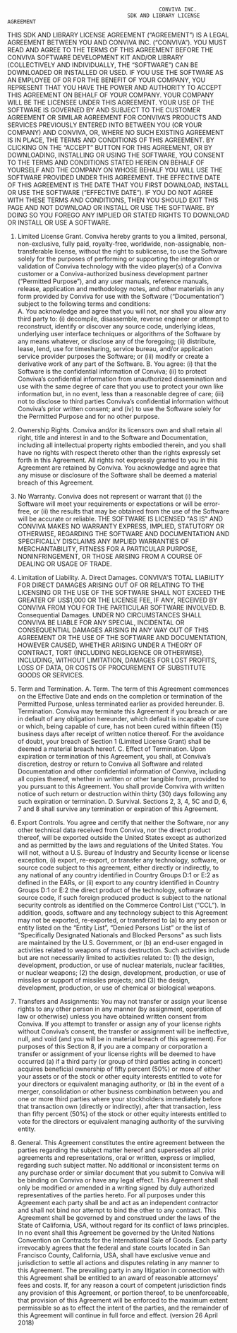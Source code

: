 
                                                    CONVIVA INC.
                                          SDK AND LIBRARY LICENSE AGREEMENT

THIS SDK AND LIBRARY LICENSE AGREEMENT (“AGREEMENT”) IS A LEGAL AGREEMENT BETWEEN YOU AND CONVIVA INC. (“CONVIVA”).  YOU MUST READ AND AGREE TO THE TERMS OF THIS AGREEMENT BEFORE THE CONVIVA SOFTWARE DEVELOPMENT KIT AND/OR LIBRARY (COLLECTIVELY AND INDIVIDUALLY, THE “SOFTWARE”) CAN BE DOWNLOADED OR INSTALLED OR USED. IF YOU USE THE SOFTWARE AS AN EMPLOYEE OF OR FOR THE BENEFIT OF YOUR COMPANY, YOU REPRESENT THAT YOU HAVE THE POWER AND AUTHORITY TO ACCEPT THIS AGREEMENT ON BEHALF OF YOUR COMPANY.  YOUR COMPANY WILL BE THE LICENSEE UNDER THIS AGREEMENT. YOUR USE OF THE SOFTWARE IS GOVERNED BY AND SUBJECT TO THE CUSTOMER AGREEMENT OR SIMILAR AGREEMENT FOR CONVIVA’S PRODUCTS AND SERVICES PREVIOUSLY ENTERED INTO BETWEEN YOU (OR YOUR COMPANY) AND CONVIVA, OR, WHERE NO SUCH EXISTING AGREEMENT IS IN PLACE, THE TERMS AND CONDITIONS OF THIS AGREEMENT. BY CLICKING ON THE “ACCEPT” BUTTON FOR THIS AGREEMENT, OR BY DOWNLOADING, INSTALLING OR USING THE SOFTWARE, YOU CONSENT TO THE TERMS AND CONDITIONS STATED HEREIN ON BEHALF OF YOURSELF AND THE COMPANY ON WHOSE BEHALF YOU WILL USE THE SOFTWARE PROVIDED UNDER THIS AGREEMENT.  THE EFFECTIVE DATE OF THIS AGREEMENT IS THE DATE THAT YOU FIRST DOWNLOAD, INSTALL OR USE THE SOFTWARE (“EFFECTIVE DATE”). IF YOU DO NOT AGREE WITH THESE TERMS AND CONDITIONS, THEN YOU SHOULD EXIT THIS PAGE AND NOT DOWNLOAD OR INSTALL OR USE THE SOFTWARE. BY DOING SO YOU FOREGO ANY IMPLIED OR STATED RIGHTS TO DOWNLOAD OR INSTALL OR USE A SOFTWARE.  
1.	Limited License Grant.  Conviva hereby grants to you a limited, personal, non-exclusive, fully paid, royalty-free, worldwide, non-assignable, non-transferable license, without the right to sublicense, to use the Software solely for the purposes of performing or supporting the integration or validation of Conviva technology with the video player(s) of a Conviva customer or a Conviva-authorized business development partner (“Permitted Purpose”), and any user manuals, reference manuals, release, application and methodology notes, and other materials in any form provided by Conviva for use with the Software (“Documentation”) subject to the following terms and conditions:  
A.	You acknowledge and agree that you will not, nor shall you allow any third party to: (i) decompile, disassemble, reverse engineer or attempt to reconstruct, identify or discover any source code, underlying ideas, underlying user interface techniques or algorithms of the Software by any means whatever, or disclose any of the foregoing; (ii) distribute, lease, lend, use for timesharing, service bureau, and/or application service provider purposes the Software; or (iii) modify or create a derivative work of any part of the Software.
B.	You agree: (i) that the Software is the confidential information of Conviva; (ii) to protect Conviva’s confidential information from unauthorized dissemination and use with the same degree of care that you use to protect your own like information but, in no event, less than a reasonable degree of care; (iii) not to disclose to third parties Conviva’s confidential information without Conviva’s prior written consent; and (iv) to use the Software solely for the Permitted Purpose and for no other purpose.
2.	Ownership Rights.  Conviva and/or its licensors own and shall retain all right, title and interest in and to the Software and Documentation, including all intellectual property rights embodied therein, and you shall have no rights with respect thereto other than the rights expressly set forth in this Agreement.  All rights not expressly granted to you in this Agreement are retained by Conviva.  You acknowledge and agree that any misuse or disclosure of the Software shall be deemed a material breach of this Agreement.  

3.	No Warranty.  Conviva does not represent or warrant that (i) the Software will meet your requirements or expectations or will be error-free, or (ii) the results that may be obtained from the use of the Software will be accurate or reliable. THE SOFTWARE IS LICENSED "AS IS" AND CONVIVA MAKES NO WARRANTY EXPRESS, IMPLIED, STATUTORY OR OTHERWISE, REGARDING THE SOFTWARE AND DOCUMENTATION AND SPECIFICALLY DISCLAIMS ANY IMPLIED WARRANTIES OF MERCHANTABILITY, FITNESS FOR A PARTICULAR PURPOSE, NONINFRINGEMENT, OR THOSE ARISING FROM A COURSE OF DEALING OR USAGE OF TRADE.

4.	Limitation of Liability.
A.	Direct Damages. CONVIVA'S TOTAL LIABILITY FOR DIRECT DAMAGES ARISING OUT OF OR RELATING TO THE LICENSING OR THE USE OF THE SOFTWARE SHALL NOT EXCEED THE GREATER OF US$1,000 OR THE LICENSE FEE, IF ANY, RECEIVED BY CONVIVA FROM YOU FOR THE PARTICULAR SOFTWARE INVOLVED.
B.	Consequential Damages. UNDER NO CIRCUMSTANCES SHALL CONVIVA BE LIABLE FOR ANY SPECIAL, INCIDENTAL OR CONSEQUENTIAL DAMAGES ARISING IN ANY WAY OUT OF THIS AGREEMENT OR THE USE OF THE SOFTWARE AND DOCUMENTATION, HOWEVER CAUSED, WHETHER ARISING UNDER A THEORY OF CONTRACT, TORT (INCLUDING NEGLIGENCE OR OTHERWISE), INCLUDING, WITHOUT LIMITATION, DAMAGES FOR LOST PROFITS, LOSS OF DATA, OR COSTS OF PROCUREMENT OF SUBSTITUTE GOODS OR SERVICES. 

5.	Term and Termination.
A.	Term.  The term of this Agreement commences on the Effective Date and ends on the completion or termination of the Permitted Purpose, unless terminated earlier as provided hereunder.
B.	Termination.  Conviva may terminate this Agreement if you breach or are in default of any obligation hereunder, which default is incapable of cure or which, being capable of cure, has not been cured within fifteen (15) business days after receipt of written notice thereof.  For the avoidance of doubt, your breach of Section 1 (Limited License Grant) shall be deemed a material breach hereof.
C.	Effect of Termination.  Upon expiration or termination of this Agreement, you shall, at Conviva’s discretion, destroy or return to Conviva all Software and related Documentation and other confidential information of Conviva, including all copies thereof, whether in written or other tangible form, provided to you pursuant to this Agreement.  You shall provide Conviva with written notice of such return or destruction within thirty (30) days following any such expiration or termination.
D.	Survival.  Sections 2, 3, 4, 5C and D, 6, 7 and 8 shall survive any termination or expiration of this Agreement.

6.	Export Controls.  You agree and certify that neither the Software, nor any other technical data received from Conviva, nor the direct product thereof, will be exported outside the United States except as authorized and as permitted by the laws and regulations of the United States.  You will not, without a U.S. Bureau of Industry and Security license or license exception, (i) export, re-export, or transfer any technology, software, or source code subject to this agreement, either directly or indirectly, to any national of any country identified in Country Groups D:1 or E:2 as defined in the EARs, or (ii) export to any country identified in Country Groups D:1 or E:2 the direct product of the technology, software or source code, if such foreign produced product is subject to the national security controls as identified on the Commerce Control List (“CCL”).  In addition, goods, software and any technology subject to this Agreement may not be exported, re-exported, or transferred to (a) to any person or entity listed on the “Entity List”, “Denied Persons List” or the list of “Specifically Designated Nationals and Blocked Persons" as such lists are maintained by the U.S. Government, or (b) an end-user engaged in activities related to weapons of mass destruction.  Such activities include but are not necessarily limited to activities related to: (1) the design, development, production, or use of nuclear materials, nuclear facilities, or nuclear weapons; (2) the design, development, production, or use of missiles or support of missiles projects; and (3) the design, development, production, or use of chemical or biological weapons.
7.	Transfers and Assignments: You may not transfer or assign your license rights to any other person in any manner (by assignment, operation of law or otherwise) unless you have obtained written consent from Conviva.  If you attempt to transfer or assign any of your license rights without Conviva’s consent, the transfer or assignment will be ineffective, null, and void (and you will be in material breach of this agreement).  For purposes of this Section 8, if you are a company or corporation a transfer or assignment of your license rights will be deemed to have occurred (a) if a third party (or group of third parties acting in concert) acquires beneficial ownership of fifty percent (50%) or more of either your assets or of the stock or other equity interests entitled to vote for your directors or equivalent managing authority, or (b) in the event of a merger, consolidation or other business combination between you and one or more third parties where your stockholders immediately before that transaction own (directly or indirectly), after that transaction, less than fifty percent (50%) of the stock or other equity interests entitled to vote for the directors or equivalent managing authority of the surviving entity.
8.	General.  This Agreement constitutes the entire agreement between the parties regarding the subject matter hereof and supersedes all prior agreements and representations, oral or written, express or implied, regarding such subject matter. No additional or inconsistent terms on any purchase order or similar document that you submit to Conviva will be binding on Conviva or have any legal effect. This Agreement shall only be modified or amended in a writing signed by duly authorized representatives of the parties hereto. For all purposes under this Agreement each party shall be and act as an independent contractor and shall not bind nor attempt to bind the other to any contract. This Agreement shall be governed by and construed under the laws of the State of California, USA, without regard for its conflict of laws principles.  In no event shall this Agreement be governed by the United Nations Convention on Contracts for the International Sale of Goods. Each party irrevocably agrees that the federal and state courts located in San Francisco County, California, USA, shall have exclusive venue and jurisdiction to settle all actions and disputes relating in any manner to this Agreement. The prevailing party in any litigation in connection with this Agreement shall be entitled to an award of reasonable attorneys’ fees and costs.  If, for any reason a court of competent jurisdiction finds any provision of this Agreement, or portion thereof, to be unenforceable, that provision of this Agreement will be enforced to the maximum extent permissible so as to effect the intent of the parties, and the remainder of this Agreement will continue in full force and effect.
(version 26 April 2018)
